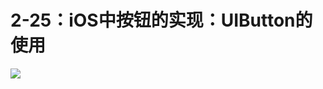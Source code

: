 # 2-25：iOS中按钮的实现：UIButton的使用

![](https://gitlab.com/kiriha/my-public-pictures/-/raw/main/pictures/2024/06/13_12_21_35_202406131221838.png)

